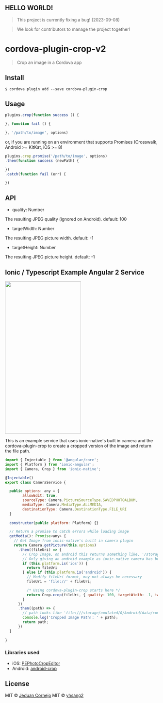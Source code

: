 ## HELLO WORLD!
> This project is currently fixing a bug! (2023-09-08)

> We look for contributors to manage the project together!


# cordova-plugin-crop-v2



> Crop an image in a Cordova app


## Install

```
$ cordova plugin add --save cordova-plugin-crop
```


## Usage

```js
plugins.crop(function success () {

}, function fail () {

}, '/path/to/image', options)
```

or, if you are running on an environment that supports Promises
(Crosswalk, Android >= KitKat, iOS >= 8)

```js
plugins.crop.promise('/path/to/image', options)
.then(function success (newPath) {

})
.catch(function fail (err) {

})
```

## API

 * quality: Number

The resulting JPEG quality (ignored on Android). default: 100

 * targetWidth: Number

The resulting JPEG picture width. default: -1

 * targetHeight: Number

The resulting JPEG picture height. default: -1

## Ionic / Typescript Example Angular 2 Service

<img src="screenshot-example.png" width="250" height="500">

This is an example service that uses ionic-native's built in camera and the cordova-plugin-crop to create a cropped version of the image and return the file path. 

```js
import { Injectable } from '@angular/core';
import { Platform } from 'ionic-angular';
import { Camera, Crop } from 'ionic-native';

@Injectable()
export class CameraService {

  public options: any = {
        allowEdit: true,
        sourceType: Camera.PictureSourceType.SAVEDPHOTOALBUM,
        mediaType: Camera.MediaType.ALLMEDIA,
        destinationType: Camera.DestinationType.FILE_URI
  }
  
  constructor(public platform: Platform) {}

  // Return a promise to catch errors while loading image
  getMedia(): Promise<any> {
    // Get Image from ionic-native's built in camera plugin
    return Camera.getPicture(this.options)
      .then((fileUri) => {
        // Crop Image, on android this returns something like, '/storage/emulated/0/Android/...'
        // Only giving an android example as ionic-native camera has built in cropping ability
        if (this.platform.is('ios')) {
          return fileUri
        } else if (this.platform.is('android')) {
          // Modify fileUri format, may not always be necessary
          fileUri = 'file://' + fileUri;

          /* Using cordova-plugin-crop starts here */
          return Crop.crop(fileUri, { quality: 100, targetWidth: -1, targetHeight: -1 });
        }
      })
      .then((path) => {
        // path looks like 'file:///storage/emulated/0/Android/data/com.foo.bar/cache/1477008080626-cropped.jpg?1477008106566'
        console.log('Cropped Image Path!: ' + path);
        return path;
      })
  }
  
}  
```



### Libraries used

 * iOS: [PEPhotoCropEditor](https://github.com/kishikawakatsumi/PEPhotoCropEditor)
 * Android: [android-crop](https://github.com/jdamcd/android-crop)

## License

MIT © [Jeduan Cornejo](https://github.com/jeduan)
MIT © [yhsang2](https://github.com/yhsang2)
